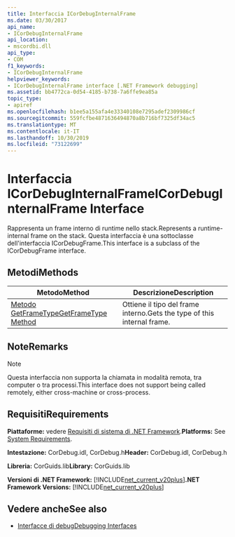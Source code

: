 ```yaml
---
title: Interfaccia ICorDebugInternalFrame
ms.date: 03/30/2017
api_name:
- ICorDebugInternalFrame
api_location:
- mscordbi.dll
api_type:
- COM
f1_keywords:
- ICorDebugInternalFrame
helpviewer_keywords:
- ICorDebugInternalFrame interface [.NET Framework debugging]
ms.assetid: bb4772ca-0d54-4185-b738-7a6ffe9ea85a
topic_type:
- apiref
ms.openlocfilehash: b1ee5a155afa4e33340108e7295adef2309986cf
ms.sourcegitcommit: 559fcfbe4871636494870a8b716bf7325df34ac5
ms.translationtype: MT
ms.contentlocale: it-IT
ms.lasthandoff: 10/30/2019
ms.locfileid: "73122699"
---
```

# <a name="icordebuginternalframe-interface"></a><span data-ttu-id="45c3d-102">Interfaccia ICorDebugInternalFrame</span><span class="sxs-lookup"><span data-stu-id="45c3d-102">ICorDebugInternalFrame Interface</span></span>

<span data-ttu-id="45c3d-103">Rappresenta un frame interno di runtime nello stack.</span><span class="sxs-lookup"><span data-stu-id="45c3d-103">Represents a runtime-internal frame on the stack.</span></span> <span data-ttu-id="45c3d-104">Questa interfaccia è una sottoclasse dell'interfaccia ICorDebugFrame.</span><span class="sxs-lookup"><span data-stu-id="45c3d-104">This interface is a subclass of the ICorDebugFrame interface.</span></span>  
  
## <a name="methods"></a><span data-ttu-id="45c3d-105">Metodi</span><span class="sxs-lookup"><span data-stu-id="45c3d-105">Methods</span></span>  
  
|<span data-ttu-id="45c3d-106">Metodo</span><span class="sxs-lookup"><span data-stu-id="45c3d-106">Method</span></span>|<span data-ttu-id="45c3d-107">Descrizione</span><span class="sxs-lookup"><span data-stu-id="45c3d-107">Description</span></span>|  
|------------|-----------------|  
|[<span data-ttu-id="45c3d-108">Metodo GetFrameType</span><span class="sxs-lookup"><span data-stu-id="45c3d-108">GetFrameType Method</span></span>](../../../../docs/framework/unmanaged-api/debugging/icordebuginternalframe-getframetype-method.md)|<span data-ttu-id="45c3d-109">Ottiene il tipo del frame interno.</span><span class="sxs-lookup"><span data-stu-id="45c3d-109">Gets the type of this internal frame.</span></span>|  
  
## <a name="remarks"></a><span data-ttu-id="45c3d-110">Note</span><span class="sxs-lookup"><span data-stu-id="45c3d-110">Remarks</span></span>  
  
> [!NOTE]
> <span data-ttu-id="45c3d-111">Questa interfaccia non supporta la chiamata in modalità remota, tra computer o tra processi.</span><span class="sxs-lookup"><span data-stu-id="45c3d-111">This interface does not support being called remotely, either cross-machine or cross-process.</span></span>  
  
## <a name="requirements"></a><span data-ttu-id="45c3d-112">Requisiti</span><span class="sxs-lookup"><span data-stu-id="45c3d-112">Requirements</span></span>  
 <span data-ttu-id="45c3d-113">**Piattaforme:** vedere [Requisiti di sistema di .NET Framework](../../../../docs/framework/get-started/system-requirements.md).</span><span class="sxs-lookup"><span data-stu-id="45c3d-113">**Platforms:** See [System Requirements](../../../../docs/framework/get-started/system-requirements.md).</span></span>  
  
 <span data-ttu-id="45c3d-114">**Intestazione:** CorDebug.idl, CorDebug.h</span><span class="sxs-lookup"><span data-stu-id="45c3d-114">**Header:** CorDebug.idl, CorDebug.h</span></span>  
  
 <span data-ttu-id="45c3d-115">**Libreria:** CorGuids.lib</span><span class="sxs-lookup"><span data-stu-id="45c3d-115">**Library:** CorGuids.lib</span></span>  
  
 <span data-ttu-id="45c3d-116">**Versioni di .NET Framework:** [!INCLUDE[net_current_v20plus](../../../../includes/net-current-v20plus-md.md)]</span><span class="sxs-lookup"><span data-stu-id="45c3d-116">**.NET Framework Versions:** [!INCLUDE[net_current_v20plus](../../../../includes/net-current-v20plus-md.md)]</span></span>  
  
## <a name="see-also"></a><span data-ttu-id="45c3d-117">Vedere anche</span><span class="sxs-lookup"><span data-stu-id="45c3d-117">See also</span></span>

- [<span data-ttu-id="45c3d-118">Interfacce di debug</span><span class="sxs-lookup"><span data-stu-id="45c3d-118">Debugging Interfaces</span></span>](../../../../docs/framework/unmanaged-api/debugging/debugging-interfaces.md)
